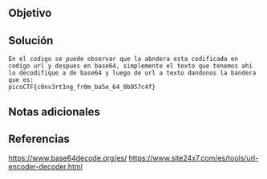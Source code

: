 ## Objetivo

## Solución
```
En el codigo se puede observar que la abndera esta codificada en codigo url y despues en base64, simplemente el texto que tenemos ahi lo decodifique a de base64 y luego de url a texto dandonos la bandera que es:
picoCTF{c0nv3rt1ng_fr0m_ba5e_64_0b957c4f}
```
## Notas adicionales
## Referencias
https://www.base64decode.org/es/
https://www.site24x7.com/es/tools/url-encoder-decoder.html